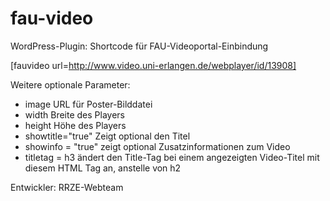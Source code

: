 fau-video
=========

WordPress-Plugin: Shortcode für FAU-Videoportal-Einbindung

[fauvideo url=http://www.video.uni-erlangen.de/webplayer/id/13908]

Weitere optionale Parameter:

- image   URL für Poster-Bilddatei
- width   Breite des Players
- height  Höhe des Players
- showtitle="true" 
     Zeigt optional den Titel
- showinfo = "true"
    zeigt optional Zusatzinformationen zum Video
- titletag = h3
    ändert den Title-Tag bei einem angezeigten Video-Titel mit diesem HTML
    Tag an, anstelle von h2


Entwickler: 
RRZE-Webteam
